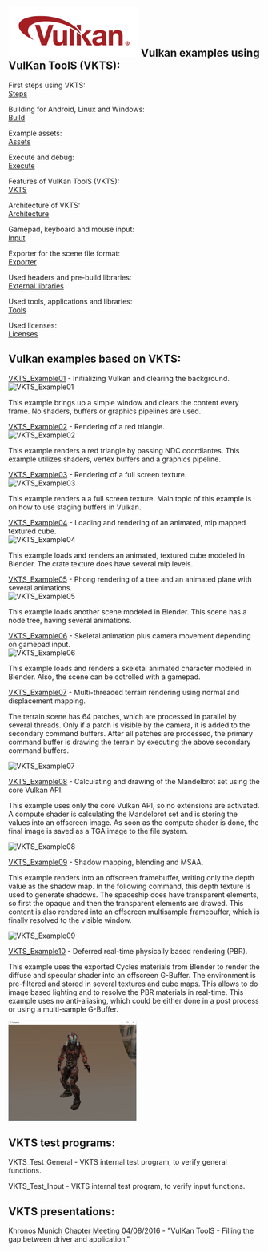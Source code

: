 ![Vulkan](VKTS_Documentation/images/vulkan_logo.png)
Vulkan examples using VulKan ToolS (VKTS):
------------------------------------------

First steps using VKTS:  
[Steps](VKTS_Documentation/FirstSteps.md)

Building for Android, Linux and Windows:  
[Build](VKTS_Documentation/Build.md)

Example assets:  
[Assets](VKTS_Documentation/Assets.md)

Execute and debug:  
[Execute](VKTS_Documentation/Execute.md)

Features of VulKan ToolS (VKTS):  
[VKTS](VKTS_Documentation/VKTS.md)

Architecture of VKTS:  
[Architecture](VKTS_Documentation/Architecture.md)

Gamepad, keyboard and mouse input:  
[Input](VKTS_Documentation/Input.md)

Exporter for the scene file format:  
[Exporter](VKTS_Documentation/Exporter.md)

Used headers and pre-build libraries:  
[External libraries](VKTS_Documentation/External.md)

Used tools, applications and libraries:  
[Tools](VKTS_Documentation/Tools.md)

Used licenses:  
[Licenses](VKTS_Documentation/Licenses.md)


Vulkan examples based on VKTS:
------------------------------

[VKTS_Example01](VKTS_Example01) - Initializing Vulkan and clearing the background.  
![VKTS_Example01](VKTS_Documentation/screenshots/VKTS_Example01.png)  
      
This example brings up a simple window and clears the content every frame. No shaders, buffers or graphics pipelines are used.    
      
[VKTS_Example02](VKTS_Example02) - Rendering of a red triangle.  
![VKTS_Example02](VKTS_Documentation/screenshots/VKTS_Example02.png)  
      
This example renders a red triangle by passing NDC coordiantes. This example utilizes shaders, vertex buffers and a graphics pipeline.    
      
[VKTS_Example03](VKTS_Example03) - Rendering of a full screen texture.  
![VKTS_Example03](VKTS_Documentation/screenshots/VKTS_Example03.png)  
      
This example renders a a full screen texture. Main topic of this example is on how to use staging buffers in Vulkan.    
      
[VKTS_Example04](VKTS_Example04) - Loading and rendering of an animated, mip mapped textured cube.  
![VKTS_Example04](VKTS_Documentation/screenshots/VKTS_Example04.png)  
      
This example loads and renders an animated, textured cube modeled in Blender. The crate texture does have several mip levels.    
      
[VKTS_Example05](VKTS_Example05) - Phong rendering of a tree and an animated plane with several animations.  
![VKTS_Example05](VKTS_Documentation/screenshots/VKTS_Example05.png)  
      
This example loads another scene modeled in Blender. This scene has a node tree, having several animations.    
      
[VKTS_Example06](VKTS_Example06) - Skeletal animation plus camera movement depending on gamepad input.  
![VKTS_Example06](VKTS_Documentation/screenshots/VKTS_Example06.png)  
      
This example loads and renders a skeletal animated character modeled in Blender. Also, the scene can be cotrolled with a gamepad.    
      
[VKTS_Example07](VKTS_Example07) - Multi-threaded terrain rendering using normal and displacement mapping.
      
The terrain scene has 64 patches, which are processed in parallel by several threads. Only if a patch is visible by the camera, it is added to the secondary command buffers. After all patches are processed, the primary command buffer is drawing the terrain by executing the above secondary command buffers.    
    
![VKTS_Example07](VKTS_Documentation/screenshots/VKTS_Example07.png)  
  
  
[VKTS_Example08](VKTS_Example08) - Calculating and drawing of the Mandelbrot set using the core Vulkan API.
      
This example uses only the core Vulkan API, so no extensions are activated. A compute shader is calculating the Mandelbrot set and is storing the values into an offscreen image. As soon as the compute shader is done, the final image is saved as a TGA image to the file system.      
    
![VKTS_Example08](VKTS_Documentation/screenshots/VKTS_Example08.png)
  
  
[VKTS_Example09](VKTS_Example09) - Shadow mapping, blending and MSAA.
      
This example renders into an offscreen framebuffer, writing only the depth value as the shadow map. In the following command, this depth texture is used to generate shadows. The spaceship does have transparent elements, so first the opaque and then the transparent elements are drawed. This content is also rendered into an offscreen multisample framebuffer, which is finally resolved to the visible window.   
    
![VKTS_Example09](VKTS_Documentation/screenshots/VKTS_Example09.png)
  
  
[VKTS_Example10](VKTS_Example10) - Deferred real-time physically based rendering (PBR).
      
This example uses the exported Cycles materials from Blender to render the diffuse and specular shader into an offscreen G-Buffer. The environment is pre-filtered and stored in several textures and cube maps. This allows to do image based lighting and to resolve the PBR materials in real-time. This example uses no anti-aliasing, which could be either done in a post process or using a multi-sample G-Buffer.  
    
![VKTS_Example10](VKTS_Documentation/screenshots/VKTS_Example10.png)
  
  
VKTS test programs:
-------------------

VKTS_Test_General - VKTS internal test program, to verify general functions.

VKTS_Test_Input   - VKTS internal test program, to verify input functions.
  
  
VKTS presentations:
-------------------

[Khronos Munich Chapter Meeting 04/08/2016](VKTS_Documentation/presentations/Khronos_Chapter_VKTS.pdf) - "VulKan ToolS - Filling the gap between driver and application."



